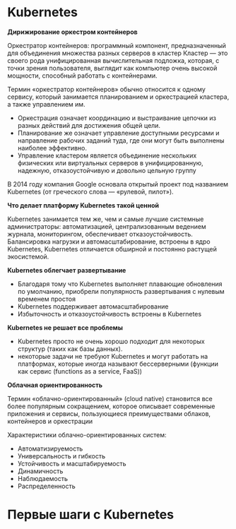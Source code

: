 # Kubernetes

**Дирижирование оркестром контейнеров**

Оркестратор контейнеров: программный компонент, предназначенный для объединения множества разных серверов в кластер Кластер — это своего рода унифицированная вычислительная подложка, которая, с точки зрения пользователя, выглядит как компьютер очень высокой мощности, способный работать с контейнерами.

Термин «оркестратор контейнеров» обычно относится к одному сервису, который занимается планированием и оркестрацией кластера, а также управлением им.
- Оркестрация означает координацию и выстраивание цепочки из разных действий для достижения общей цели. 
- Планирование же означает управление доступными ресурсами и направление рабочих заданий туда, где они могут быть выполнены наиболее эффективно.
- Управление кластером является объединение нескольких физических или виртуальных серверов в унифицированную, надежную, отказоустойчивую и довольно цельную группу

В 2014 году компания Google основала открытый проект под названием Kubernetes (от греческого слова — «рулевой, пилот»).

**Что делает платформу Kubernetes такой ценной**

Kubernetes занимается тем же, чем и самые лучшие системные администраторы: автоматизацией, централизованным ведением журнала, мониторингом, обеспечивает отказоустойчивость. Балансировка нагрузки и автомасштабирование, встроены в ядро Kubernetes, Kubernetes отличается обширной и постоянно растущей экосистемой.

**Kubernetes облегчает развертывание**
- Благодаря тому что Kubernetes выполняет плавающие обновления по умолчанию, приобрели популярность развертывания с нулевым временем простоя
- Kubernetes поддерживает автомасштабирование
- Избыточность и отказоустойчивость встроены в Kubernetes

**Kubernetes не решает все проблемы**
- Kubernetes просто не очень хорошо подходит для некоторых структур (таких как базы данных).
- некоторые задачи не требуют Kubernetes и могут работать на платформах, которые иногда называют бессерверными (функции как сервис (functions as a service, FaaS))

**Облачная ориентированность**

Термин «облачно-ориентированный» (cloud native) становится все более популярным сокращением, которое описывает современные приложения и сервисы, пользующиеся преимуществами облаков, контейнеров и оркестрации

Характеристики облачно-ориентированных систем:
- Автоматизируемость
- Универсальность и гибкость
- Устойчивость и масштабируемость
- Динамичность
- Наблюдаемость
- Распределенность

# Первые шаги с Kubernetes
